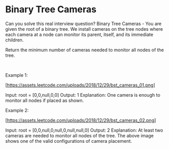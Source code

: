 # Binary Tree Cameras

Can you solve this real interview question? Binary Tree Cameras - You are given the root of a binary tree. We install cameras on the tree nodes where each camera at a node can monitor its parent, itself, and its immediate children.

Return the minimum number of cameras needed to monitor all nodes of the tree.

 

Example 1:

[https://assets.leetcode.com/uploads/2018/12/29/bst_cameras_01.png]


Input: root = [0,0,null,0,0]
Output: 1
Explanation: One camera is enough to monitor all nodes if placed as shown.


Example 2:

[https://assets.leetcode.com/uploads/2018/12/29/bst_cameras_02.png]


Input: root = [0,0,null,0,null,0,null,null,0]
Output: 2
Explanation: At least two cameras are needed to monitor all nodes of the tree. The above image shows one of the valid configurations of camera placement.
